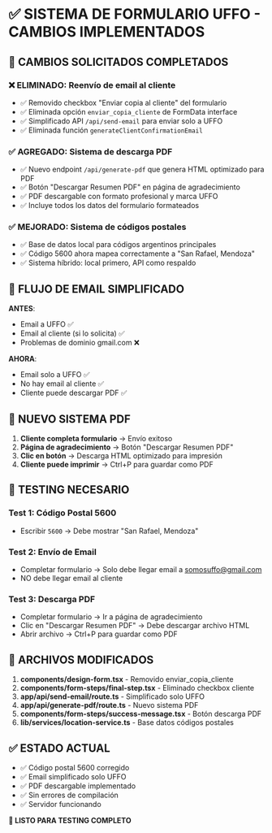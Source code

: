 # ✅ SISTEMA DE FORMULARIO UFFO - CAMBIOS IMPLEMENTADOS

## 🎯 CAMBIOS SOLICITADOS COMPLETADOS

### ❌ ELIMINADO: Reenvío de email al cliente
- ✅ Removido checkbox "Enviar copia al cliente" del formulario
- ✅ Eliminada opción `enviar_copia_cliente` de FormData interface
- ✅ Simplificado API `/api/send-email` para enviar solo a UFFO
- ✅ Eliminada función `generateClientConfirmationEmail`

### ✅ AGREGADO: Sistema de descarga PDF
- ✅ Nuevo endpoint `/api/generate-pdf` que genera HTML optimizado para PDF
- ✅ Botón "Descargar Resumen PDF" en página de agradecimiento
- ✅ PDF descargable con formato profesional y marca UFFO
- ✅ Incluye todos los datos del formulario formateados

### ✅ MEJORADO: Sistema de códigos postales
- ✅ Base de datos local para códigos argentinos principales
- ✅ Código 5600 ahora mapea correctamente a "San Rafael, Mendoza"
- ✅ Sistema híbrido: local primero, API como respaldo

## 📧 FLUJO DE EMAIL SIMPLIFICADO

**ANTES**:
- Email a UFFO ✅
- Email al cliente (si lo solicita) ✅
- Problemas de dominio gmail.com ❌

**AHORA**:
- Email solo a UFFO ✅
- No hay email al cliente ✅
- Cliente puede descargar PDF ✅

## 📄 NUEVO SISTEMA PDF

1. **Cliente completa formulario** → Envío exitoso
2. **Página de agradecimiento** → Botón "Descargar Resumen PDF"
3. **Clic en botón** → Descarga HTML optimizado para impresión
4. **Cliente puede imprimir** → Ctrl+P para guardar como PDF

## 🧪 TESTING NECESARIO

### Test 1: Código Postal 5600
- Escribir `5600` → Debe mostrar "San Rafael, Mendoza"

### Test 2: Envío de Email
- Completar formulario → Solo debe llegar email a somosuffo@gmail.com
- NO debe llegar email al cliente

### Test 3: Descarga PDF
- Completar formulario → Ir a página de agradecimiento
- Clic en "Descargar Resumen PDF" → Debe descargar archivo HTML
- Abrir archivo → Ctrl+P para guardar como PDF

## 🔧 ARCHIVOS MODIFICADOS

1. **components/design-form.tsx** - Removido enviar_copia_cliente
2. **components/form-steps/final-step.tsx** - Eliminado checkbox cliente
3. **app/api/send-email/route.ts** - Simplificado solo UFFO
4. **app/api/generate-pdf/route.ts** - Nuevo sistema PDF
5. **components/form-steps/success-message.tsx** - Botón descarga PDF
6. **lib/services/location-service.ts** - Base datos códigos postales

## ✅ ESTADO ACTUAL

- ✅ Código postal 5600 corregido
- ✅ Email simplificado solo UFFO  
- ✅ PDF descargable implementado
- ✅ Sin errores de compilación
- ✅ Servidor funcionando

**🎉 LISTO PARA TESTING COMPLETO**